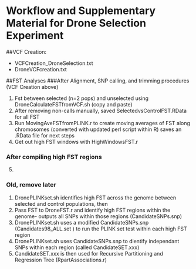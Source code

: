 # Workflow and Supplementary Material for Drone Selection Experiment









##VCF Creation:
- VCFCreation_DroneSelection.txt
- DroneVCFcreation.txt




##FST Analyses
###After Alignment, SNP calling, and trimming procedures (VCF Creation above)
1. Fst between selected (n=2 pops) and unselected using DroneCalculateFSTfromVCF.sh (copy and paste)
2. After removing non-calls manually, saved SelectedvsControlFST.RData for all FST 
3. Run  MovingAveFSTfromPLINK.r to create moving averages of FST along chromosomes (converted with updated perl script within R) saves an .RData file for next steps
4. Get out high FST windows with HighWindowsFST.r <RData> <cutoff>


### After compiling high FST regions
5. 




### Old, remove later
1. DronePLINKset.sh identifies high FST across the genome between selected and control populations, then 
2. Pass FST to DroneFST.r and identify high FST regions within the genome- outputs all SNPs within those regions (CandidateSNPs.snp)
3. DronePLINKset.sh uses a modified CandidateSNPs.snp (Candidates98_ALL.set ) to run the PLINK set test within each high FST region
4. DronePLINKset.sh uses  CandidateSNPs.snp to dientify independant SNPs within each region (called CandidateSET.xxx)
5. CandidateSET.xxx is then used for Recursive Partitioning and Regression Tree (RpartAssociations.r) 

















